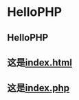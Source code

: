 # HelloPHP
## HelloPHP
## 这是[index.html](https://1156897632.github.io/HelloPHP/index.html)
## 这是[index.php](https://1156897632.github.io/HelloPHP/index.php)
